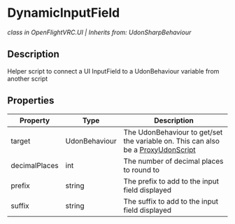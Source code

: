 # DynamicInputField
*class in OpenFlightVRC.UI | Inherits from: UdonSharpBehaviour*

## Description
Helper script to connect a UI InputField to a UdonBehaviour variable from another script

## Properties
| Property | Type | Description |
|-|-|-|
| target | UdonBehaviour | The UdonBehaviour to get/set the variable on. This can also be a [ProxyUdonScript](/ScriptReference/UI/ProxyUdonScript.md) |
| decimalPlaces | int | The number of decimal places to round to |
| prefix | string | The prefix to add to the input field displayed |
| suffix | string | The suffix to add to the input field displayed |
